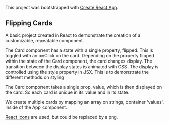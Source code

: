 This project was bootstrapped with [Create React App](https://github.com/facebook/create-react-app).

## Flipping Cards

A basic project created in React to demonstrate the creation of a customizable, repeatable component.

The Card component has a state with a single property, flipped. This is toggled with an onClick on the card.
Depending on the property flipped within the state of the Card component, the card changes display. The transition between the display states is animated with CSS. The display is controlled using the style property in JSX. This
is to demonstrate the different methods on styling

The Card component takes a single prop, value, which is then displayed on the card. So each card is unique in its
value and in its state.

We create multiple cards by mapping an array on strings, container 'values', inside of the App component.

[React Icons](https://www.npmjs.com/package/react-icons) are used, but could be replaced by a png.
